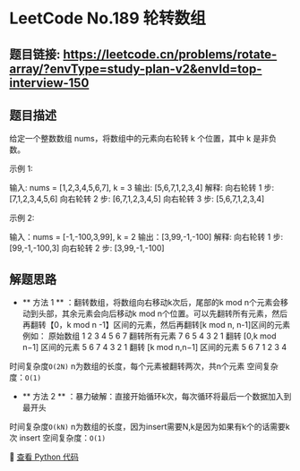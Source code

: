 # LeetCode No.189 轮转数组

## 题目链接: https://leetcode.cn/problems/rotate-array/?envType=study-plan-v2&envId=top-interview-150

## 题目描述
给定一个整数数组 nums，将数组中的元素向右轮转 k 个位置，其中 k 是非负数。

示例 1:

输入: nums = [1,2,3,4,5,6,7], k = 3
输出: [5,6,7,1,2,3,4]
解释:
向右轮转 1 步: [7,1,2,3,4,5,6]
向右轮转 2 步: [6,7,1,2,3,4,5]
向右轮转 3 步: [5,6,7,1,2,3,4]

示例 2:

输入：nums = [-1,-100,3,99], k = 2
输出：[3,99,-1,-100]
解释: 
向右轮转 1 步: [99,-1,-100,3]
向右轮转 2 步: [3,99,-1,-100]

## 解题思路
- ** 方法 1 ** ：翻转数组，将数组向右移动k次后，尾部的k mod n个元素会移动到头部，其余元素会向后移动k mod n个位置。可以先翻转所有元素，然后再翻转【0，k mod n -1】区间的元素，然后再翻转[k mod n, n-1]区间的元素
例如：
原始数组	                   1 2 3 4 5 6 7
翻转所有元素	                7 6 5 4 3 2 1
翻转 [0,k mod n−1] 区间的元素	5 6 7 4 3 2 1
翻转 [k mod n,n−1] 区间的元素	5 6 7 1 2 3 4

时间复杂度`O(2N)` n为数组的长度，每个元素被翻转两次，共n个元素 
空间复杂度：`O(1)`

- ** 方法 2 ** ：暴力破解：直接开始循环k次，每次循环将最后一个数据加入到最开头

时间复杂度`O(kN)` n为数组的长度，因为insert需要N,k是因为如果有k个的话需要k次 insert
空间复杂度：`O(1)`

📌 [查看 Python 代码](../solutions/python/No_189_轮转数组.py)
